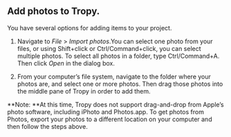 ## Add photos to Tropy.

You have several options for adding items to your project.

1. Navigate to _File_ &gt; _Import photos_.You can select one photo from your files, or using Shift+click or Ctrl/Command+click, you can select multiple photos. To select all photos in a folder, type Ctrl/Command+A. Then click _Open_ in the dialog box.

2. From your computer’s file system, navigate to the folder where your photos are, and select one or more photos. Then drag those photos into the middle pane of Tropy in order to add them. 



**Note: **At this time, Tropy does not support drag-and-drop from Apple’s photo software, including iPhoto and Photos.app. To get photos from Photos, export your photos to a different location on your computer and then follow the steps above.




